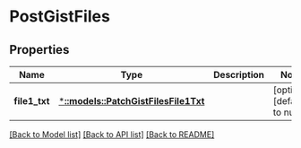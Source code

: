 # PostGistFiles

## Properties
Name | Type | Description | Notes
------------ | ------------- | ------------- | -------------
**file1_txt** | [***::models::PatchGistFilesFile1Txt**](patchGist_files_file1.txt.md) |  | [optional] [default to null]

[[Back to Model list]](../README.md#documentation-for-models) [[Back to API list]](../README.md#documentation-for-api-endpoints) [[Back to README]](../README.md)


